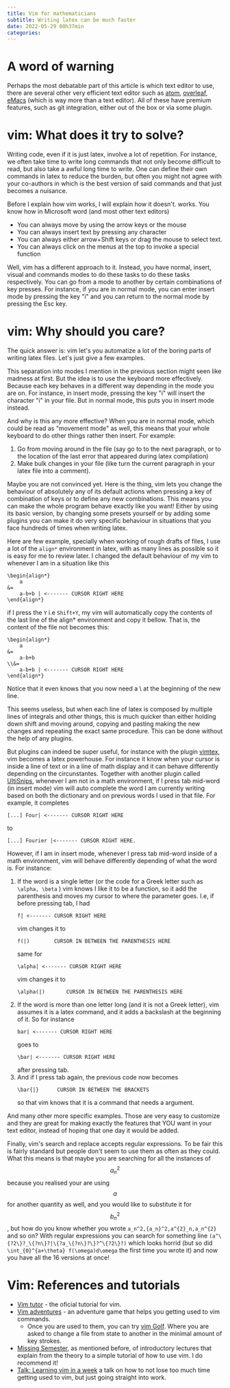 ```yaml
---
title: Vim for mathematicians
subtitle: Writing latex can be much faster
date: 2022-05-29 00h37min
categories: 
---
```

# A word of warning

Perhaps the most debatable part of this article is which text editor to use,
there are several other very efficient text editor such as
[atom](https://atom.io/), [overleaf](https://www.overleaf.com/),
[eMacs](https://www.gnu.org/software/emacs/) (which is way more than a text
editor). All of these have premium features, such as git integration, either out
of the box or via some plugin. 

# vim: What does it try to solve?

Writing code, even if it is just latex, involve a lot of repetition. For
instance, we often take time to write long commands that not only become
difficult to read, but also take a awful long time to write. One can define
their own commands in latex to reduce the burden, but often you might not agree
with your co-authors in which is the best version of said commands and that just
becomes a nuisance. 

Before I explain how vim works, I will explain how it doesn't.
works. You know how in Microsoft word (and most other text editors)
- You can always move by using the arrow keys or the mouse 
- You can always insert text by pressing any character 
- You can always either arrow+Shift keys or drag the mouse to select text.
- You can always click on the menus at the top to invoke a special function
  
Well, vim has a different approach to it. Instead, you have normal, insert,
visual and commands modes to do these tasks to do these tasks respectively.
You can go from a mode to another by certain combinations of key presses. For
instance, if you are in normal mode, you can enter insert mode by pressing the
key "i" and you can return to the normal mode by pressing the Esc key.

# vim: Why should you care?

The quick answer is: vim let's you automatize a lot of the boring parts of
writing latex files. Let's just give a few examples.

This separation into modes I mention in the previous section might seen like
madness at first. But the idea is to use the keyboard more effectively. Because
each key behaves in a different way depending in the mode you are on. For
instance, in insert mode, pressing the key "i" will insert the character "i" in
your file. But in normal mode, this puts you in insert mode instead. 

And why is this any more effective? When you are in normal mode, which could be
read as "movement mode" as well, this means that your whole keyboard to do other
things rather then insert. For example:
1. Go from moving around in the file (say go to to the next paragraph,
or to the location of the last error that appeared during latex compilation) 
2. Make bulk changes in your file (like turn
the current paragraph in your latex file into a comment). 

Maybe you are not convinced yet. Here is the thing, vim lets you change the
behaviour of absolutely any of its default actions when pressing a key of
combination of keys or to define any new combinations. This means you can make
the whole program behave exactly like you want! Either by using its basic
version, by changing some presets yourself or by adding some plugins you can
make it do very specific behaviour in situations that you face hundreds of times
when writing latex.

Here are few example, specially when working of rough drafts of files, I use a
lot of the ```align*``` environment in latex, with as many lines as possible so it is
easy for me to review later. I changed the default behaviour of my vim to
whenever I am in a situation like this

```
\begin{align*}
	a 
&=
	a-b+b | <------- CURSOR RIGHT HERE
\end{align*}
```
if I press the ```Y``` i.e ```Shift+Y```, my vim will automatically copy the contents of
the last line of the align* environment and copy it bellow. That is, the content
of the file not becomes this:
```
\begin{align*}
	a 
&=
	a-b+b
\\&=
	a-b+b | <------- CURSOR RIGHT HERE
\end{align*}
```
Notice that it even knows that you now need a \\ at the beginning of the  new
line.

This seems useless, but when each line of latex is composed by multiple lines of
integrals and other things, this is much quicker than either holding down shift
and moving around, copying and pasting making the new changes and repeating the
exact same procedure. This can be done without the help of any plugins.

But plugins can indeed be super useful, for instance with the plugin [vimtex](https://github.com/lervag/vimtex),
vim becomes a latex powerhouse. For instance it know when your cursor is inside
a line of text or in a line of math display and it can behave differently
depending on the circunstantes. Together with another plugin called [UltiSnips](https://github.com/sirver/UltiSnips),
whenever I am not in a math environment, if I press tab mid-word (in insert mode)
vim will auto complete the word I am currently writing based on both the
dictionary and on previous words I used in that file. For example, it completes
```
[...] Four| <------- CURSOR RIGHT HERE
```
to 
```
[...] Fourier |<------- CURSOR RIGHT HERE.
```
However, if I am in insert mode, whenever I press tab mid-word inside of a math
environment, vim will behave differently depending of what the word is. For
instance:
1. If the word is a single letter (or the code for a Greek letter such as
   ```\alpha, \beta``` ) vim knows I like it to be a function, so it add the
   parenthesis and moves my cursor to where the parameter goes. I.e, if before
   pressing tab, I had
	```
	f| <------- CURSOR RIGHT HERE
	```
	vim changes it to 
	```
	f(|)	    CURSOR IN BETWEEN THE PARENTHESIS HERE
	```
	same for
	```
	\alpha| <------- CURSOR RIGHT HERE
	```
	vim changes it to 
	```
	\alpha(|)	    CURSOR IN BETWEEN THE PARENTHESIS HERE
	```
2. If the word is more than one letter long (and it is not a Greek letter), vim
   assumes it is a latex command, and it adds a backslash at the beginning of
   it. So for instance
	```
	bar| <------- CURSOR RIGHT HERE
	```
	goes to
	```
	\bar| <------- CURSOR RIGHT HERE
	```
	after pressing tab.
3. And if I press tab again, the previous code now becomes 
	```
	\bar{|}      CURSOR IN BETWEEN THE BRACKETS
	```
	so that vim knows that it is a command that needs a argument.

And many other more specific examples. Those are very easy to customize and they
are great for making exactly the features that YOU want in your text editor,
instead of hoping that one day it would be added.

Finally, vim's search and replace accepts regular expressions.  To be fair this
is fairly standard but people don't seem to use them as often as they could.
What this means is that maybe you are searching for all the instances of $$a^2_n$$
because you realised your are using $$a$$ for another quantity as well, and you
would like to substitute it for $$b^2_n$$,  but how do you know whether you wrote
```a_n^2,{a_n}^2,a^{2}_n,a_n^{2}``` and so on? With regular expressions you can search for
something line ```(a^\{?2\}?_\{?n\}?|\{?a_\{?n\}?\}?^\{?2\}?)```  which looks horrid (but
so did ```\int_{0}^{a+\theta} f(\omega)d\omega``` the first time you wrote it) and
now you have all the 16 versions at once!

# Vim: References and tutorials
- [Vim tutor](https://www.systutorials.com/vim-tutorial-beginners-vimtutor/) -
  the oficial tutorial for vim.
- [Vim adventures](https://vim-adventures.com/) - an adventure game that helps
  you getting used to vim commands.
	- Once you are used to them, you can try [vim
	  Golf](https://www.vimgolf.com/). Where you are asked to change a file from
	  state to another in the minimal amount of key strokes.
- [Missing Semester](https://missing.csail.mit.edu/2020/editors/), as mentioned
  before, of introductory lectures that explain from the theory to a simple
  tutorial of how to use vim. I do recommend it!
- [Talk: Learning vim in a
  week](https://www.youtube.com/watch?v=_NUO4JEtkDw&list=PL8tzorAO7s0jy7DQ3Q0FwF3BnXGQnDirs&index=16&ab_channel=thoughtbot)
  a talk on how to not lose too much time getting used to vim, but just going
  straight into work.

